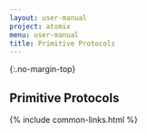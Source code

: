 ```yaml
---
layout: user-manual
project: atomix
menu: user-manual
title: Primitive Protocols
---
```


{:.no-margin-top}
## Primitive Protocols

{% include common-links.html %}
